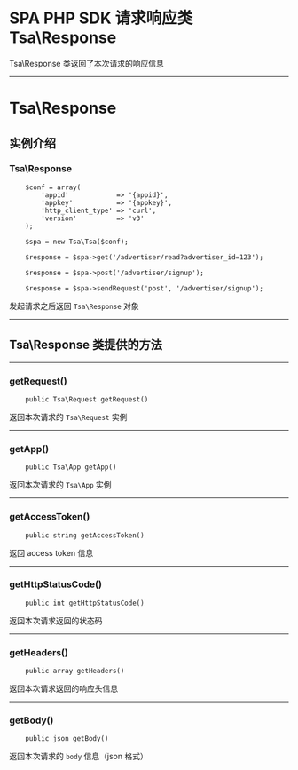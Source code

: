 # SPA PHP SDK 请求响应类 Tsa\Response

Tsa\Response 类返回了本次请求的响应信息

---

# Tsa\Response

## 实例介绍

### Tsa\Response

```
    $conf = array(
        'appid'            => '{appid}',
        'appkey'           => '{appkey}',
        'http_client_type' => 'curl',
        'version'          => 'v3'
    );

    $spa = new Tsa\Tsa($conf);

    $response = $spa->get('/advertiser/read?advertiser_id=123');

    $response = $spa->post('/advertiser/signup');

    $response = $spa->sendRequest('post', '/advertiser/signup');
```

发起请求之后返回 `Tsa\Response` 对象

---

## Tsa\Response 类提供的方法

---

### getRequest()

```
    public Tsa\Request getRequest()
```

返回本次请求的 `Tsa\Request` 实例

---

### getApp()

```
    public Tsa\App getApp()
```

返回本次请求的 `Tsa\App` 实例

---

### getAccessToken()

```
    public string getAccessToken()
```

返回 access token 信息

---

### getHttpStatusCode()

```
    public int getHttpStatusCode()
```

返回本次请求返回的状态码

---

### getHeaders()

```
    public array getHeaders()
```

返回本次请求返回的响应头信息

---

### getBody()

```
    public json getBody()
```

返回本次请求的 `body` 信息（json 格式）
